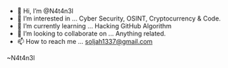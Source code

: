 - 👋 Hi, I’m @N4t4n3l
- 👀 I’m interested in ... Cyber Security, OSINT, Cryptocurrency & Code.
- 🌱 I’m currently learning ... Hacking GitHub Algorithm
- 💞️ I’m looking to collaborate on ... Anything related.
- 📫 How to reach me ... soljah1337@gmail.com


~N4t4n3l
